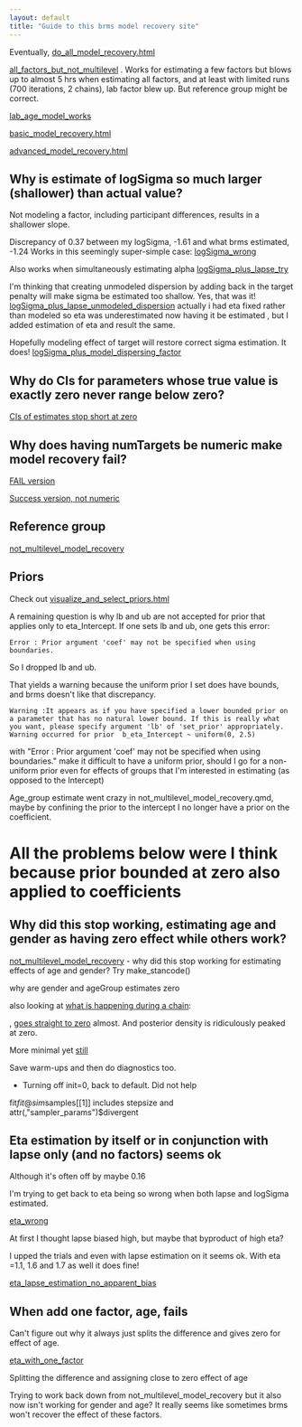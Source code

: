 ```yaml
---
layout: default
title: "Guide to this brms model recovery site"
---
```


Eventually, [do_all_model_recovery.html](../do_all_model_recovery.html)

[all_factors_but_not_multilevel](all_factors_but_not_multilevel.html) . Works for estimating a few factors but blows up to almost 5 hrs when estimating all factors, and at least with limited runs (700 iterations, 2 chains), lab factor blew up. But reference group might be correct.

[lab_age_model_works](lab_age_model_works/lab_age_model_works_except_logSigma.html)

[basic_model_recovery.html](docs/basic_model_recovery.html)



[advanced_model_recovery.html](advanced_model_recovery.html)

## Why is estimate of logSigma so much larger (shallower) than actual value?

Not modeling a factor, including participant differences, results in a shallower slope.

Discrepancy of 0.37 between my logSigma, -1.61 and what brms estimated, -1.24
Works in this seemingly super-simple case:
[logSigma_wrong](logSigma_wrong_minimal_example/logSigma_wrong.html)

Also works when simultaneously estimating alpha
[logSigma_plus_lapse_try](logSigma_wrong_minimal_example/logSigma_plus_lapse_try.html)

I'm thinking that creating unmodeled dispersion by adding back in the target penalty will make sigma be estimated too shallow. Yes, that was it! [logSigma_plus_lapse_unmodeled_dispersion](logSigma_wrong_minimal_example/logSigma_plus_lapse_unmodeled_dispersion.html)
actually i had eta fixed rather than modeled so eta was underestimated 
 now having it be estimated , but I added estimation of eta and result the same.

Hopefully modeling effect of target will restore correct sigma estimation. It does!
[logSigma_plus_model_dispersing_factor](logSigma_wrong_minimal_example/logSigma_plus_model_dispersing_factor.html)

## Why do CIs for parameters whose true value is exactly zero never range below zero?

[CIs of estimates stop short at zero](why_do_CIs_not_range_below_zero/CIs_not_below_zero_advanced_model_recovery.html)


## Why does having numTargets be numeric make model recovery fail?

[FAIL version](break_brms_with_numeric_regressor/numTargets_recovery_FAIL_because_numeric.html)

[Success version, not numeric](break_brms_with_numeric_regressor/numTargets_recovery_SUCCEED_because_not_numeric.html)

## Reference group

[not_multilevel_model_recovery](docs/not_multilevel_model_recovery.html)

## Priors

Check out [visualize_and_select_priors.html](visualize_and_select_priors.html)

A remaining question is why lb and ub are not accepted for prior that applies only to eta_Intercept. If one sets lb and ub, one gets this error:

` Error : Prior argument 'coef' may not be specified when using boundaries. `

So I dropped lb and ub.

That yields a warning because the uniform prior I set does have bounds, and brms doesn't like that discrepancy.

` Warning :It appears as if you have specified a lower bounded prior on a parameter that has no natural lower bound.
If this is really what you want, please specify argument 'lb' of 'set_prior' appropriately.
Warning occurred for prior 
b_eta_Intercept ~ uniform(0, 2.5) `

 with "Error : Prior argument 'coef' may not be specified when using boundaries." make it difficult to have a uniform prior, should I go for a non-uniform prior even for effects of groups that I'm interested in estimating (as opposed to the Intercept)

Age_group estimate went crazy in not_multilevel_model_recovery.qmd, maybe by confining the prior to the intercept I no longer have a prior on the coefficient. 

# All the problems below were I think because prior bounded at zero also applied to coefficients



## Why did this stop working, estimating age and gender as having zero effect while others work?

[not_multilevel_model_recovery](not_multilevel_model_recovery.html) - why did this stop working for estimating effects of age and gender? Try make_stancode()

why are gender and ageGroup estimates zero

also looking at [what is happening during a chain](https://discourse.mc-stan.org/t/init-not-using-my-initial-values-and-seems-to-be-defaulting-to-0/39548):

, [goes straight to zero](why_age_estimated_as_zero/age_estimated_as_zero.html) almost. And posterior density is ridiculously peaked at zero.

More minimal yet [still](why_age_estimated_as_zero/age_estimated_as_zero_continue.html)

Save warm-ups and then do diagnostics too.

* Turning off init=0, back to default. Did not help

fit$fit@sim$samples[[1]] includes stepsize and
attr(,"sampler_params")$divergent

## Eta estimation by itself or in conjunction with lapse only (and no factors) seems ok

Although it's often off by maybe 0.16

I'm trying to get back to eta being so wrong when both lapse and logSigma estimated.

[eta_wrong](eta_wrong_minimal_example/eta_wrong.html)



At first I thought lapse biased high, but maybe that byproduct of high eta?

I upped the trials and even with lapse estimation on it seems ok.
With eta =1.1, 1.6 and 1.7 as well it does fine!

[eta_lapse_estimation_no_apparent_bias](eta_wrong_minimal_example/eta_lapse_estimation_no_apparent_bias.html)
 
## When add one factor, age, fails

Can't figure out why it always just splits the difference and gives zero for effect of age.

[eta_with_one_factor](eta_wrong_minimal_example/eta_with_one_factor.html)

Splitting the difference and assigning close to zero effect of age

Trying to work back down from not_multilevel_model_recovery but it also now isn't working for gender and age? It really seems like sometimes brms won't recover the effect of these factors.



